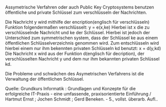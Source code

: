 Assymetrische Verfahren oder auch Public Key Cryptosystems benutzen öffentliche und private Schlüssel zum verschlüsseln der Nachrichten. 

Die Nachricht y wird mithilfe der encription(englisch für verschlüsseln) Funktion folgendermaßen verschlüsselt: 
y = e(x,ke)
Hierbei ist x die zu verschlüsselnde Nachricht und ke der Schlüssel. Hierbei ist jedoch der Unterschied zum symmetrischen system, dass der Schlüssel ke aus einem öffentlichen Schlüsselverzeichnis genommen wird.
Zum entschlüsseln wird hierbei einem nur ihm bekennten privaten Schlüsseln kd benutzt: 
x = d(y,kd)
Die Nachricht x wird aus der Funktion d(englisch für decription), der verschlüsselten Nachricht y und dem nur ihm bekannten privaten Schlüssel kd.

Die Probleme und schwächen des Asymetrischen Verfahrens ist die Verwaltung der öffentlichen Schlüssel. 

Quelle: Grundkurs Informatik : Grundlagen und Konzepte für die erfolgreiche IT-Praxis - eine umfassende, praxisorientierte Einführung / Hartmut Ernst ; Jochen Schmidt ; Gerd Beneken. - 5., vollst. überarb. Aufl..
